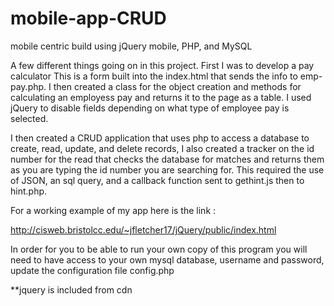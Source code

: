# mobile-app-CRUD
mobile centric build using jQuery mobile, PHP, and MySQL

A few different things going on in this project. 
First I was to develop a pay calculator
  This is a form built into the index.html that sends the info to emp-pay.php. I then created a class for the object creation and methods for calculating an employess pay and returns it to the page as a table. I used jQuery to disable fields depending on what type of employee pay is selected.
  
  I then created a CRUD application that uses php to access a database to create, read, update, and delete records, I also created a tracker on the id number for the read that checks the database for matches and returns them as you are typing the id number you are searching for. This required the use of JSON, an sql query, and a callback function sent to gethint.js then to hint.php.
  
  For a working example of my app here is the link :
  
  http://cisweb.bristolcc.edu/~jfletcher17/jQuery/public/index.html
  
  
  In order for you to be able to run your own copy of this program you will need to have access to your own mysql database, username and password, update the configuration file config.php
  
 

**jquery is included from cdn
